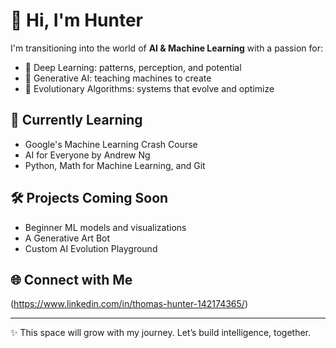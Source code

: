 # 👋 Hi, I'm Hunter

I'm transitioning into the world of **AI & Machine Learning** with a passion for:
- 🤖 Deep Learning: patterns, perception, and potential
- 🎨 Generative AI: teaching machines to create
- 🧬 Evolutionary Algorithms: systems that evolve and optimize

## 🌱 Currently Learning
- Google's Machine Learning Crash Course
- AI for Everyone by Andrew Ng
- Python, Math for Machine Learning, and Git

## 🛠️ Projects Coming Soon
- Beginner ML models and visualizations
- A Generative Art Bot
- Custom AI Evolution Playground

## 🌐 Connect with Me
(https://www.linkedin.com/in/thomas-hunter-142174365/)

---

✨ This space will grow with my journey. Let’s build intelligence, together.
